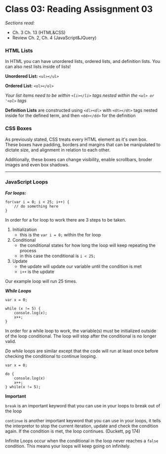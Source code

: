 # Class 03: Reading Assisgnment 03
*Sections read:*
- Ch. 3 Ch. 13 (HTML&CSS)
- Review Ch. 2, Ch. 4 (JavaScript&JQuery)

### HTML Lists
In HTML you can have unordered lists, ordered lists, and definition lists. You can also nest lists inside of lists!

**Unordered List:** `<ul></ul>`

**Ordered List:** `<ol></ol>`

*Your list items need to be within `<li></li>` tags nested within the `<ul> or '<ol>` tags*

**Definition Lists** are constructed using `<dl><dl>` with `<dt></dt>` tags nested inside for the defined term, and then `<dd></dd>` for the definition

### CSS Boxes
As previously stated, CSS treats every HTML element as it's own box. These boxes have padding, borders and margins that can be manipulated to dictate size, and alignment in relation to each other. 

Additionally, these boxes can change visibility, enable scrollbars, broder images and even box shadows. 

<hr/>

### JavaScript Loops

***For loops:***

```
for(var i = 0; i < 25; i++) {
    // do something here
}
```

In order for a for loop to work there are 3 steps to be taken. 
1. Initialization 
    - this is the `var i = 0;` within the for loop
2. Conditional
    - the conditional states for how long the loop will keep repeating the process
    - in this case the conditional is `i < 25;`
3. Update
    - the update will update our variable until the condition is met
    - `i++` is the update

Our example loop will run 25 times. 

***While Loops***
```
var x = 0;

while (x != 5) {
    console.log(x);
    x++;
}
```

In order for a while loop to work, the variable(s) must be initialized outside of the loop conditional. The loop will stop after the conditional is no longer valid. 

*Do while* loops are similar except that the code will run at least once before checking the conditional to continue looping. 

```
var x = 0; 

do {
    console.log(x)
    x++;
} while(x != 5);
```

**Important**

`break` is an important keyword that you can use in your loops to break out of the loop

`continue` is another important keyword that you can use in your loops, it tells the interpretor to stop the current iteration, update and check the condition again. If the condition is met, the loop continues. (Duckett, pg 174)

Infinite Loops occur when the conditional in the loop never reaches a `false` condition. This means your loops will keep going on infinitely. 